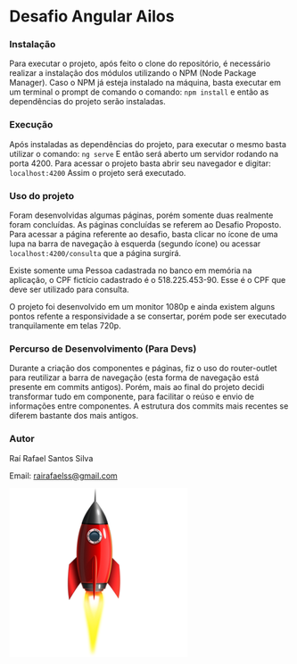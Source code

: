 # Desafio Angular Ailos

### Instalação
Para executar o projeto, após feito o clone do repositório, é necessário realizar a instalação dos módulos utilizando o NPM (Node Package Manager).
Caso o NPM já esteja instalado na máquina, basta executar em um terminal o prompt de comando o comando:
``npm install``
e então as dependências do projeto serão instaladas.

### Execução
Após instaladas as dependências do projeto, para executar o mesmo basta utilizar o comando:
``ng serve``
E então será aberto um servidor rodando na porta 4200. Para acessar o projeto basta abrir seu navegador e digitar:
``localhost:4200``
Assim o projeto será executado.

### Uso do projeto

Foram desenvolvidas algumas páginas, porém somente duas realmente foram concluídas. As páginas concluídas se referem ao Desafio Proposto.
Para acessar a página referente ao desafio, basta clicar no ícone de uma lupa na barra de navegação à esquerda (segundo ícone) ou acessar `localhost:4200/consulta` que a página surgirá.

Existe somente uma Pessoa cadastrada no banco em memória na aplicação, o CPF fictício cadastrado é o 518.225.453-90. Esse é o CPF que deve ser utilizado para consulta.

O projeto foi desenvolvido em um monitor 1080p e ainda existem alguns pontos refente a responsividade a se consertar, porém pode ser executado tranquilamente em telas 720p.

### Percurso de Desenvolvimento (Para Devs)
Durante a criação dos componentes e páginas, fiz o uso do router-outlet para reutilizar a barra de navegação (esta forma de navegação está presente em commits antigos). Porém, mais ao final do projeto decidi transformar tudo em componente, para facilitar o reúso e envio de informações entre componentes. A estrutura dos commits mais recentes se diferem bastante dos mais antigos.

### Autor
Raí Rafael Santos Silva 

Email: rairafaelss@gmail.com



![Foguete](/src/assets/rocket.png)
